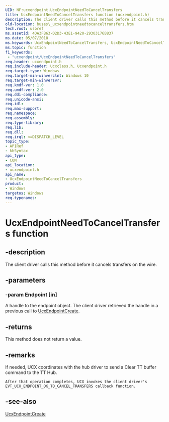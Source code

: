 ```yaml
---
UID: NF:ucxendpoint.UcxEndpointNeedToCancelTransfers
title: UcxEndpointNeedToCancelTransfers function (ucxendpoint.h)
description: The client driver calls this method before it cancels transfers on the wire.
old-location: buses\_ucxendpointneedtocanceltransfers.htm
tech.root: usbref
ms.assetid: 4DA3FB63-D2D3-43E1-9420-29303176B837
ms.date: 05/07/2018
ms.keywords: UcxEndpointNeedToCancelTransfers, UcxEndpointNeedToCancelTransfers method [Buses], buses._ucxendpointneedtocanceltransfers, ucxendpoint/UcxEndpointNeedToCancelTransfers
ms.topic: function
f1_keywords:
 - "ucxendpoint/UcxEndpointNeedToCancelTransfers"
req.header: ucxendpoint.h
req.include-header: Ucxclass.h, Ucxendpoint.h
req.target-type: Windows
req.target-min-winverclnt: Windows 10
req.target-min-winversvr: 
req.kmdf-ver: 1.0
req.umdf-ver: 2.0
req.ddi-compliance: 
req.unicode-ansi: 
req.idl: 
req.max-support: 
req.namespace: 
req.assembly: 
req.type-library: 
req.lib: 
req.dll: 
req.irql: <=DISPATCH_LEVEL
topic_type:
- APIRef
- kbSyntax
api_type:
- COM
api_location:
- ucxendpoint.h
api_name:
- UcxEndpointNeedToCancelTransfers
product:
- Windows
targetos: Windows
req.typenames: 
---
```


# UcxEndpointNeedToCancelTransfers function


## -description


The client driver calls this method before it cancels transfers on the wire.


## -parameters




### -param Endpoint [in]

A handle to the endpoint object. The client driver retrieved the handle in a previous call to <a href="https://docs.microsoft.com/windows-hardware/drivers/ddi/content/ucxendpoint/nf-ucxendpoint-ucxendpointcreate">UcxEndpointCreate</a>.


## -returns



This method does not return a value.




## -remarks



 If needed, UCX coordinates with the hub driver to send a Clear TT buffer command to the TT Hub.

    After that operation completes, UCX invokes the client driver's  EVT_UCX_ENDPOINT_OK_TO_CANCEL_TRANSFERS callback function.




## -see-also




<a href="https://docs.microsoft.com/windows-hardware/drivers/ddi/content/ucxendpoint/nf-ucxendpoint-ucxendpointcreate">UcxEndpointCreate</a>
 

 

